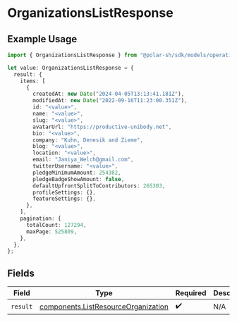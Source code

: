 # OrganizationsListResponse

## Example Usage

```typescript
import { OrganizationsListResponse } from "@polar-sh/sdk/models/operations";

let value: OrganizationsListResponse = {
  result: {
    items: [
      {
        createdAt: new Date("2024-04-05T13:13:41.181Z"),
        modifiedAt: new Date("2022-09-16T11:23:00.351Z"),
        id: "<value>",
        name: "<value>",
        slug: "<value>",
        avatarUrl: "https://productive-unibody.net",
        bio: "<value>",
        company: "Kuhn, Denesik and Zieme",
        blog: "<value>",
        location: "<value>",
        email: "Janiya_Welch@gmail.com",
        twitterUsername: "<value>",
        pledgeMinimumAmount: 254382,
        pledgeBadgeShowAmount: false,
        defaultUpfrontSplitToContributors: 265303,
        profileSettings: {},
        featureSettings: {},
      },
    ],
    pagination: {
      totalCount: 127294,
      maxPage: 525809,
    },
  },
};
```

## Fields

| Field                                                                                      | Type                                                                                       | Required                                                                                   | Description                                                                                |
| ------------------------------------------------------------------------------------------ | ------------------------------------------------------------------------------------------ | ------------------------------------------------------------------------------------------ | ------------------------------------------------------------------------------------------ |
| `result`                                                                                   | [components.ListResourceOrganization](../../models/components/listresourceorganization.md) | :heavy_check_mark:                                                                         | N/A                                                                                        |